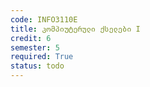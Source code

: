```yaml
---
code: INFO3110E
title: კომპიუტერული ქსელები I
credit: 6
semester: 5
required: True
status: todo
---
```


